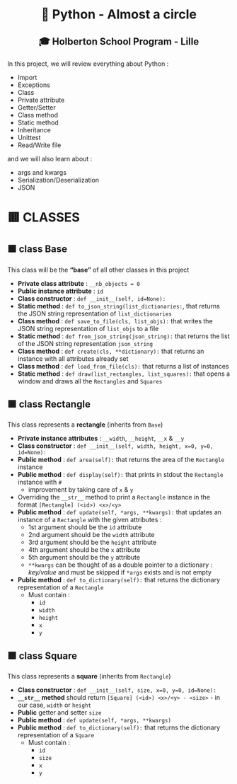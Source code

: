 # <p align="center">🐍 Python - Almost a circle</p>
## <p align="center">🎓 Holberton School Program - Lille</p>

In this project, we will review everything about Python :
- Import
- Exceptions
- Class
- Private attribute
- Getter/Setter
- Class method
- Static method
- Inheritance
- Unittest
- Read/Write file

and we will also learn about :
- args and kwargs
- Serialization/Deserialization
- JSON

# 🟥 CLASSES
## 🟧 class Base

This class will be the **“base”** of all other classes in this project
- **Private class attribute** : `__nb_objects = 0`
- **Public instance attribute** : `id`
- **Class constructor** : `def __init__(self, id=None):`
- **Static method** : `def to_json_string(list_dictionaries:`, that returns the JSON string representation of `list_dictionaries`
- **Class method** : `def save_to_file(cls, list_objs):` that writes the JSON string representation of `list_objs` to a file
- **Static method** : `def from_json_string(json_string):` that returns the list of the JSON string representation `json_string`
- **Class method** : `def create(cls, **dictionary):` that returns an instance with all attributes already set
- **Class method** : `def load_from_file(cls):` that returns a list of instances
- **Static method** : `def draw(list_rectangles, list_squares):` that opens a window and draws all the `Rectangles` and `Squares`

## 🟩 class Rectangle
This class represents a **rectangle** (inherits from `Base`)
- **Private instance attributes** : `__width`, `__height`, `__x` & `__y`
- **Class constructor** : `def __init__(self, width, height, x=0, y=0, id=None):`
- **Public method** : `def area(self):` that returns the area of the `Rectangle` instance
- **Public method** : `def display(self):` that prints in stdout the `Rectangle` instance with `#`
  - improvement by taking care of `x` & `y`
- Overriding the `__str__` method to print a `Rectangle` instance in the format `[Rectangle] (<id>) <x>/<y>`
- **Public method** : `def update(self, *args, **kwargs):`  that updates an instance of a `Rectangle` with the given attributes :
    - 1st argument should be the `id` attribute
    - 2nd argument should be the `width` attribute
    - 3rd argument should be the `height` attribute
    - 4th argument should be the `x` attribute
    - 5th argument should be the `y` attribute
  - `**kwargs` can be thought of as a double pointer to a dictionary : *key/value* and must be skipped if `*args` exists and is not empty
- **Public method** : `def to_dictionary(self):` that returns the dictionary representation of a `Rectangle`
    - Must contain :
      -  `id`
      -  `width`
      -  `height`
      -  `x`
      -  `y`

## 🟪 class Square
This class represents a **square** (inherits from `Rectangle`)
- **Class constructor** : `def __init__(self, size, x=0, y=0, id=None):`
- **`__str__` method** should return `[Square] (<id>) <x>/<y> - <size>` - in our case, `width` or `height`
- **Public** getter and setter `size`
- **Public method** : `def update(self, *args, **kwargs)`
- **Public method** : `def to_dictionary(self):` that returns the dictionary representation of a `Square`
    - Must contain :
      -  `id`
      -  `size`
      -  `x`
      -  `y`

